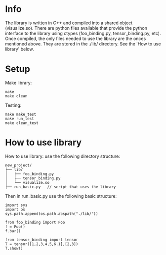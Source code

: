 # Info
The library is written in C++ and compiled into a shared object (visualize.so).
There are python files available that provide the python interface to the library using ctypes (foo_binding.py, tensor_binding.py, etc). 
Once compiled, the only files needed to use the library are the onces mentioned above.
They are stored in the ./lib/ directory.
See the 'How to use library' below.

# Setup
Make library:
```
make 
make clean
```
Testing:
```
make make_test
make run_test
make clean_test
```
# How to use library
How to use library: use the following directory structure:
```
new_project/
├── lib/
│   ├── foo_binding.py
│   ├── tensor_binding.py
│   └── visualize.so
├── run_basic.py   // script that uses the library
```
Then in run_basic.py use the following basic structure:
```
import sys
import os
sys.path.append(os.path.abspath("./lib/"))

from foo_binding import Foo
f = Foo()
f.bar()

from tensor_binding import tensor
T = tensor([1,2,3,4,5,6.1],[2,3])
T.show()
```
